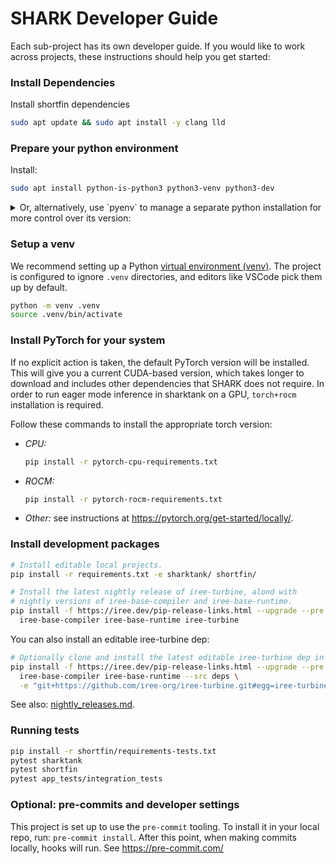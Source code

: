 # SHARK Developer Guide

Each sub-project has its own developer guide. If you would like to work across
projects, these instructions should help you get started:


### Install Dependencies

Install shortfin dependencies
```bash
sudo apt update && sudo apt install -y clang lld
```

### Prepare your python environment

Install:

```bash
sudo apt install python-is-python3 python3-venv python3-dev
```

<details>

<summary> Or, alternatively, use `pyenv` to manage a separate python installation for more control over its version: </summary>


The following instructions are taken from pyenv's guide here: https://github.com/pyenv/pyenv?tab=readme-ov-file#a-getting-pyenv

First, install pyenv and its dependencies.

```bash
sudo apt update; sudo apt install build-essential libssl-dev zlib1g-dev \
libbz2-dev libreadline-dev libsqlite3-dev curl git \
libncursesw5-dev xz-utils tk-dev libxml2-dev libxmlsec1-dev libffi-dev liblzma-dev
curl https://pyenv.run | bash
```

Then, make pyenv available by adding the below to your `~/.bashrc`:

```bash
export PYENV_ROOT="$HOME/.pyenv"
command -v pyenv >/dev/null || export PATH="$PYENV_ROOT/bin:$PATH"
eval "$(pyenv init - bash)"
```

Finally, install a pyenv-managed version of python

```bash
pyenv install 3.12 # or whichever python version you'd like
pyenv local 3.12
```

Now, your python, pip, and venv should be managed by pyenv instead.

</details>

### Setup a venv

We recommend setting up a Python
[virtual environment (venv)](https://docs.python.org/3/library/venv.html).
The project is configured to ignore `.venv` directories, and editors like
VSCode pick them up by default.

```bash
python -m venv .venv
source .venv/bin/activate
```

### Install PyTorch for your system

If no explicit action is taken, the default PyTorch version will be installed.
This will give you a current CUDA-based version, which takes longer to download
and includes other dependencies that SHARK does not require. In order to run eager mode inference in sharktank on a GPU, `torch+rocm` installation is required.

Follow these commands to install the appropriate torch version:

* *CPU:*

  ```bash
  pip install -r pytorch-cpu-requirements.txt
  ```

* *ROCM:*

  ```bash
  pip install -r pytorch-rocm-requirements.txt
  ```

* *Other:* see instructions at <https://pytorch.org/get-started/locally/>.

### Install development packages

```bash
# Install editable local projects.
pip install -r requirements.txt -e sharktank/ shortfin/

# Install the latest nightly release of iree-turbine, alond with
# nightly versions of iree-base-compiler and iree-base-runtime.
pip install -f https://iree.dev/pip-release-links.html --upgrade --pre \
  iree-base-compiler iree-base-runtime iree-turbine
```

You can also install an editable iree-turbine dep:
```bash
# Optionally clone and install the latest editable iree-turbine dep in deps/.
pip install -f https://iree.dev/pip-release-links.html --upgrade --pre \
  iree-base-compiler iree-base-runtime --src deps \
  -e "git+https://github.com/iree-org/iree-turbine.git#egg=iree-turbine"
```

See also: [nightly_releases.md](nightly_releases.md).

### Running tests

```bash
pip install -r shortfin/requirements-tests.txt
pytest sharktank
pytest shortfin
pytest app_tests/integration_tests
```

### Optional: pre-commits and developer settings

This project is set up to use the `pre-commit` tooling. To install it in
your local repo, run: `pre-commit install`. After this point, when making
commits locally, hooks will run. See https://pre-commit.com/
